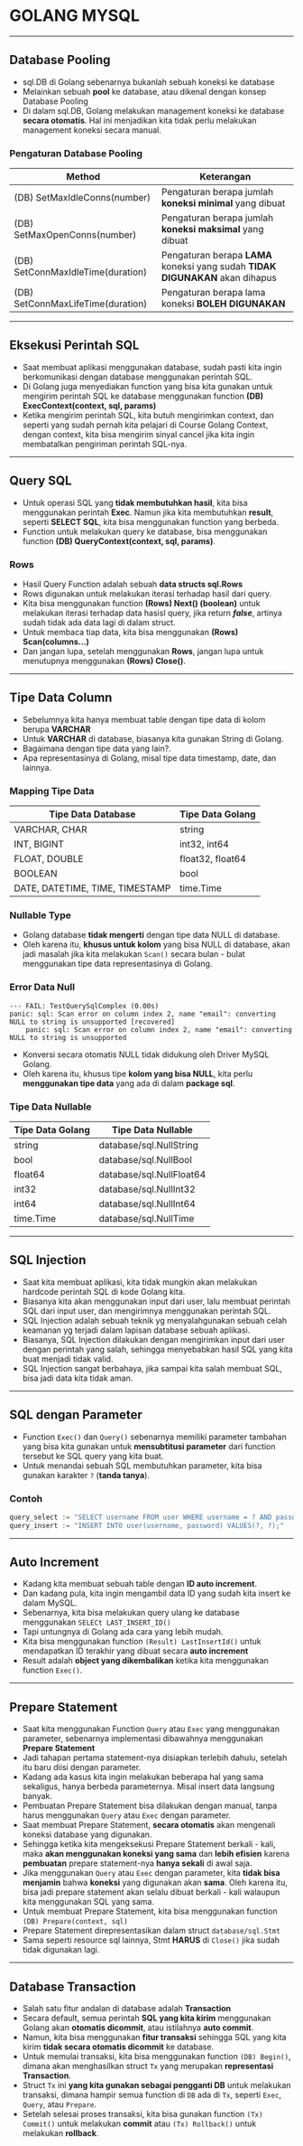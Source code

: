 # GOLANG MYSQL
___

## Database Pooling
- sql.DB di Golang sebenarnya bukanlah sebuah koneksi ke database
- Melainkan sebuah **pool** ke database, atau dikenal dengan konsep Database Pooling
- Di dalam sql.DB, Golang melakukan management koneksi ke database **secara otomatis**. Hal ini menjadikan kita tidak perlu melakukan management koneksi secara manual.

### Pengaturan Database Pooling
| Method | Keterangan|
| ------ | --------- |
| (DB) SetMaxIdleConns(number) | Pengaturan berapa jumlah **koneksi minimal** yang dibuat |
| (DB) SetMaxOpenConns(number) | Pengaturan berapa jumlah **koneksi maksimal** yang dibuat |
| (DB) SetConnMaxIdleTime(duration) | Pengaturan berapa **LAMA** koneksi yang sudah **TIDAK DIGUNAKAN** akan dihapus |
| (DB) SetConnMaxLifeTime(duration) | Pengaturan berapa lama koneksi **BOLEH DIGUNAKAN** |

---

## Eksekusi Perintah SQL
- Saat membuat aplikasi menggunakan database, sudah pasti kita ingin berkomunikasi dengan database menggunakan perintah SQL.
- Di Golang juga menyediakan function yang bisa kita gunakan untuk mengirim perintah SQL ke database menggunakan function **(DB) ExecContext(context, sql, params)**
- Ketika mengirim perintah SQL, kita butuh mengirimkan context, dan seperti yang sudah pernah kita pelajari di Course Golang Context, dengan context, kita bisa mengirim sinyal cancel jika kita ingin membatalkan pengiriman perintah SQL-nya.

---

## Query SQL
- Untuk operasi SQL yang **tidak membutuhkan hasil**, kita bisa menggunakan perintah **Exec**. Namun jika kita membutuhkan **result**, seperti **SELECT SQL**, kita bisa menggunakan function yang berbeda.
- Function untuk melakukan query ke database, bisa menggunakan function **(DB) QueryContext(context, sql, params)**.

### Rows
- Hasil Query Function adalah sebuah **data structs sql.Rows**
- Rows digunakan untuk melakukan iterasi terhadap hasil dari query.
- Kita bisa menggunakan function **(Rows) Next() (boolean)** untuk melakukan iterasi terhadap data hasisl query, jika return _**false**_, artinya sudah tidak ada data lagi di dalam struct.
- Untuk membaca tiap data, kita bisa menggunakan **(Rows) Scan(columns...)**
- Dan jangan lupa, setelah menggunakan **Rows**, jangan lupa untuk menutupnya menggunakan **(Rows) Close()**.

---

## Tipe Data Column
- Sebelumnya kita hanya membuat table dengan tipe data di kolom berupa **VARCHAR**
- Untuk **VARCHAR** di database, biasanya kita gunakan String di Golang.
- Bagaimana dengan tipe data yang lain?.
- Apa representasinya di Golang, misal tipe data timestamp, date, dan lainnya.

### Mapping Tipe Data
| Tipe Data Database | Tipe Data Golang |
| ------------------ | ---------------- |
| VARCHAR, CHAR | string |
| INT, BIGINT | int32, int64 |
| FLOAT, DOUBLE | float32, float64 |
| BOOLEAN | bool |
| DATE, DATETIME, TIME, TIMESTAMP | time.Time |

### Nullable Type
- Golang database **tidak mengerti** dengan tipe data NULL di database.
- Oleh karena itu, **khusus untuk kolom** yang bisa NULL di database, akan jadi masalah jika kita melakukan `Scan()` secara bulan - bulat menggunakan tipe data representasinya di Golang.

### Error Data Null
```
--- FAIL: TestQuerySqlComplex (0.00s)
panic: sql: Scan error on column index 2, name "email": converting NULL to string is unsupported [recovered]
	panic: sql: Scan error on column index 2, name "email": converting NULL to string is unsupported
```
- Konversi secara otomatis NULL tidak didukung oleh Driver MySQL Golang.
- Oleh karena itu, khusus tipe **kolom yang bisa NULL**, kita perlu **menggunakan tipe data** yang ada di dalam **package sql**.

### Tipe Data Nullable
| Tipe Data Golang | Tipe Data Nullable |
|------------------| ------------------ |
| string           | database/sql.NullString |
| bool             | database/sql.NullBool |
| float64          | database/sql.NullFloat64 |
| int32 | database/sql.NullInt32 |
| int64 | database/sql.NullInt64 |
| time.Time | database/sql.NullTime |

---

## SQL Injection
- Saat kita membuat aplikasi, kita tidak mungkin akan melakukan hardcode perintah SQL di kode Golang kita.
- Biasanya kita akan menggunakan input dari user, lalu membuat perintah SQL dari input user, dan mengirimnya menggunakan perintah SQL.
- SQL Injection adalah sebuah teknik yg menyalahgunakan sebuah celah keamanan yg terjadi dalam lapisan database sebuah aplikasi.
- Biasanya, SQL Injection dilakukan dengan mengirimkan input dari user dengan perintah yang salah, sehingga menyebabkan hasil SQL yang kita buat menjadi tidak valid.
- SQL Injection sangat berbahaya, jika sampai kita salah membuat SQL, bisa jadi data kita tidak aman.

---

## SQL dengan Parameter
- Function `Exec()` dan `Query()` sebenarnya memiliki parameter tambahan yang bisa kita gunakan untuk **mensubtitusi parameter** dari function tersebut ke SQL query yang kita buat.
- Untuk menandai sebuah SQL membutuhkan parameter, kita bisa gunakan karakter `?` (**tanda tanya**).

### Contoh
```go
query_select := "SELECT username FROM user WHERE username = ? AND password = ? LIMIT 1"
query_insert := "INSERT INTO user(username, password) VALUES(?, ?);"
```

---

## Auto Increment
- Kadang kita membuat sebuah table dengan **ID auto increment**.
- Dan kadang pula, kita ingin mengambil data ID yang sudah kita insert ke dalam MySQL.
- Sebenarnya, kita bisa melakukan query ulang ke database menggunakan `SELECt LAST_INSERT_ID()`
- Tapi untungnya di Golang ada cara yang lebih mudah.
- Kita bisa menggunakan function `(Result) LastInsertId()` untuk mendapatkan ID terakhir yang dibuat secara **auto increment**
- Result adalah **object yang dikembalikan** ketika kita menggunakan function `Exec()`.

---

## Prepare Statement
- Saat kita menggunakan Function `Query` atau `Exec` yang menggunakan parameter, sebenarnya implementasi dibawahnya menggunakan **Prepare Statement**
- Jadi tahapan pertama statement-nya disiapkan terlebih dahulu, setelah itu baru diisi dengan parameter.
- Kadang ada kasus kita ingin melakukan beberapa hal yang sama sekaligus, hanya berbeda parameternya. Misal insert data langsung banyak.
- Pembuatan Prepare Statement bisa dilakukan dengan manual, tanpa harus menggunakan `Query` atau `Exec` dengan parameter.
- Saat membuat Prepare Statement, **secara otomatis** akan mengenali koneksi database yang digunakan.
- Sehingga ketika kita mengeksekusi Prepare Statement berkali - kali, maka **akan menggunakan koneksi yang sama** dan **lebih efisien** karena **pembuatan** prepare statement-nya **hanya sekali** di awal saja.
- Jika menggunakan `Query` atau `Exec` dengan parameter, kita **tidak bisa menjamin** bahwa **koneksi** yang digunakan akan **sama**. Oleh karena itu, bisa jadi prepare statement akan selalu dibuat berkali - kali walaupun kita menggunakan SQL yang sama.
- Untuk membuat Prepare Statement, kita bisa menggunakan function `(DB) Prepare(context, sql)`
- Prepare Statement direpresentasikan dalam struct `database/sql.Stmt`
- Sama seperti resource sql lainnya, Stmt **HARUS** di `Close()` jika sudah tidak digunakan lagi.

---

## Database Transaction
- Salah satu fitur andalan di database adalah **Transaction**
- Secara default, semua perintah **SQL yang kita kirim** menggunakan Golang akan **otomatis dicommit**, atau istilahnya **auto commit**.
- Namun, kita bisa menggunakan **fitur transaksi** sehingga SQL yang kita kirim **tidak secara otomatis dicommit** ke database.
- Untuk memulai transaksi, kita bisa menggunakan function `(DB) Begin()`, dimana akan menghasilkan struct `Tx` yang merupakan **representasi Transaction**.
- Struct `Tx` ini **yang kita gunakan sebagai pengganti DB** untuk melakukan transaksi, dimana hampir semua function di `DB` ada di `Tx`, seperti `Exec`, `Query`, atau `Prepare`.
- Setelah selesai proses transaksi, kita bisa gunakan function `(Tx) Commit()` untuk melakukan **commit** atau `(Tx) Rollback()` untuk melakukan **rollback**.
